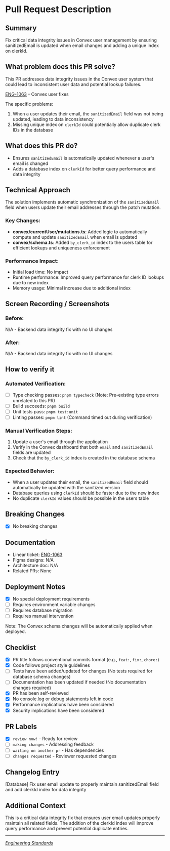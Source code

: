 # Pull Request Description

## Summary

Fix critical data integrity issues in Convex user management by ensuring sanitizedEmail is updated when email changes and adding a unique index on clerkId.

## What problem does this PR solve?

This PR addresses data integrity issues in the Convex user system that could lead to inconsistent user data and potential lookup failures.

[ENG-1063](https://linear.app/florafauna/issue/ENG-1063/convex-user-fixes) - Convex user fixes

The specific problems:
1. When a user updates their email, the `sanitizedEmail` field was not being updated, leading to data inconsistency
2. Missing unique index on `clerkId` could potentially allow duplicate clerk IDs in the database

## What does this PR do?

- Ensures `sanitizedEmail` is automatically updated whenever a user's email is changed
- Adds a database index on `clerkId` for better query performance and data integrity

## Technical Approach

The solution implements automatic synchronization of the `sanitizedEmail` field when users update their email addresses through the patch mutation.

### Key Changes:

- **convex/currentUser/mutations.ts**: Added logic to automatically compute and update `sanitizedEmail` when email is updated
- **convex/schema.ts**: Added `by_clerk_id` index to the users table for efficient lookups and uniqueness enforcement

### Performance Impact:

- Initial load time: No impact
- Runtime performance: Improved query performance for clerk ID lookups due to new index
- Memory usage: Minimal increase due to additional index

## Screen Recording / Screenshots

### Before:
N/A - Backend data integrity fix with no UI changes

### After:
N/A - Backend data integrity fix with no UI changes

## How to verify it

### Automated Verification:

- [ ] Type checking passes: `pnpm typecheck` (Note: Pre-existing type errors unrelated to this PR)
- [ ] Build succeeds: `pnpm build`
- [ ] Unit tests pass: `pnpm test:unit`
- [ ] Linting passes: `pnpm lint` (Command timed out during verification)

### Manual Verification Steps:

1. Update a user's email through the application
2. Verify in the Convex dashboard that both `email` and `sanitizedEmail` fields are updated
3. Check that the `by_clerk_id` index is created in the database schema

### Expected Behavior:

- When a user updates their email, the `sanitizedEmail` field should automatically be updated with the sanitized version
- Database queries using `clerkId` should be faster due to the new index
- No duplicate `clerkId` values should be possible in the users table

## Breaking Changes

- [x] No breaking changes

## Documentation

- Linear ticket: [ENG-1063](https://linear.app/florafauna/issue/ENG-1063/convex-user-fixes)
- Figma designs: N/A
- Architecture doc: N/A
- Related PRs: None

## Deployment Notes

- [x] No special deployment requirements
- [ ] Requires environment variable changes
- [ ] Requires database migration
- [ ] Requires manual intervention

Note: The Convex schema changes will be automatically applied when deployed.

## Checklist

- [x] PR title follows conventional commits format (e.g., `feat:`, `fix:`, `chore:`)
- [x] Code follows project style guidelines
- [ ] Tests have been added/updated for changes (No tests required for database schema changes)
- [ ] Documentation has been updated if needed (No documentation changes required)
- [x] PR has been self-reviewed
- [x] No console.log or debug statements left in code
- [x] Performance implications have been considered
- [x] Security implications have been considered

## PR Labels

- [x] `review now!` - Ready for review
- [ ] `making changes` - Addressing feedback
- [ ] `waiting on another pr` - Has dependencies
- [ ] `changes requested` - Reviewer requested changes

## Changelog Entry

[Database] Fix user email update to properly maintain sanitizedEmail field and add clerkId index for data integrity

## Additional Context

This is a critical data integrity fix that ensures user email updates properly maintain all related fields. The addition of the clerkId index will improve query performance and prevent potential duplicate entries.

---

_[Engineering Standards](https://www.notion.so/Engineering-Standards-223b3414c1b580eb9ceade3d05649e9e?source=copy_link)_